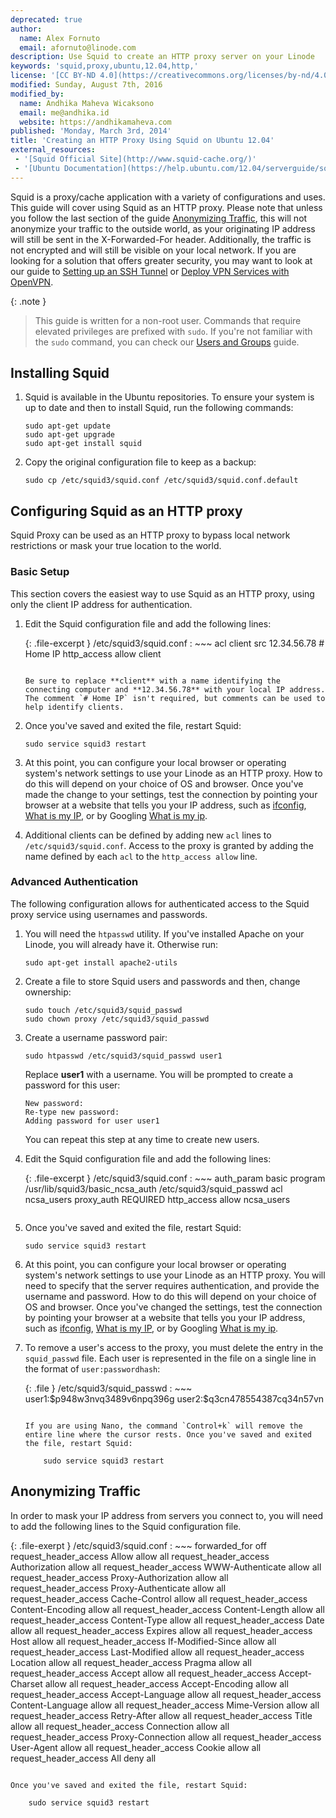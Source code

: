 ```yaml
---
deprecated: true
author:
  name: Alex Fornuto
  email: afornuto@linode.com
description: Use Squid to create an HTTP proxy server on your Linode
keywords: 'squid,proxy,ubuntu,12.04,http,'
license: '[CC BY-ND 4.0](https://creativecommons.org/licenses/by-nd/4.0)'
modified: Sunday, August 7th, 2016
modified_by:
  name: Andhika Maheva Wicaksono
  email: me@andhika.id
  website: https://andhikamaheva.com
published: 'Monday, March 3rd, 2014'
title: 'Creating an HTTP Proxy Using Squid on Ubuntu 12.04'
external_resources:
 - '[Squid Official Site](http://www.squid-cache.org/)'
 - '[Ubuntu Documentation](https://help.ubuntu.com/12.04/serverguide/squid.html)'
---
```


Squid is a proxy/cache application with a variety of configurations and uses. This guide will cover using Squid as an HTTP proxy. Please note that unless you follow the last section of the guide [Anonymizing Traffic](#anonymizing-traffic), this will not anonymize your traffic to the outside world, as your originating IP address will still be sent in the X-Forwarded-For header. Additionally, the traffic is not encrypted and will still be visible on your local network. If you are looking for a solution that offers greater security, you may want to look at our guide to [Setting up an SSH Tunnel](/content/networking/ssh/setting-up-an-ssh-tunnel-with-your-linode-for-safe-browsing) or [Deploy VPN Services with OpenVPN](/content/networking/vpn/secure-communications-with-openvpn-on-ubuntu-12-04-precise-and-debian-7).

 {: .note }
>
> This guide is written for a non-root user. Commands that require elevated privileges are prefixed with `sudo`. If you're not familiar with the `sudo` command, you can check our [Users and Groups](/content/tools-reference/linux-users-and-groups) guide.

## Installing Squid

1.  Squid is available in the Ubuntu repositories. To ensure your system is up to date and then to install Squid, run the following commands:

        sudo apt-get update
        sudo apt-get upgrade
        sudo apt-get install squid

2.  Copy the original configuration file to keep as a backup:

        sudo cp /etc/squid3/squid.conf /etc/squid3/squid.conf.default

## Configuring Squid as an HTTP proxy

Squid Proxy can be used as an HTTP proxy to bypass local network restrictions or mask your true location to the world.

### Basic Setup

This section covers the easiest way to use Squid as an HTTP proxy, using only the client IP address for authentication.

1.  Edit the Squid configuration file and add the following lines:

	{: .file-excerpt }
	/etc/squid3/squid.conf
	: ~~~
		acl client src 12.34.56.78 # Home IP
		http_access allow client
	~~~

	Be sure to replace **client** with a name identifying the connecting computer and **12.34.56.78** with your local IP address. The comment `# Home IP` isn't required, but comments can be used to help identify clients.

2.  Once you've saved and exited the file, restart Squid:

        sudo service squid3 restart

3.  At this point, you can configure your local browser or operating system's network settings to use your Linode as an HTTP proxy. How to do this will depend on your choice of OS and browser. Once you've made the change to your settings, test the connection by pointing your browser at a website that tells you your IP address, such as [ifconfig](http://ifconfig.me), [What is my IP](http://www.whatismyip.com/), or by Googling [What is my ip](https://www.google.com/search?q=what+is+my+ip).
4.  Additional clients can be defined by adding new `acl` lines to `/etc/squid3/squid.conf`. Access to the proxy is granted by adding the name defined by each `acl` to the `http_access allow` line.

### Advanced Authentication

The following configuration allows for authenticated access to the Squid proxy service using usernames and passwords.

1.  You will need the `htpasswd` utility. If you've installed Apache on your Linode, you will already have it. Otherwise run:

        sudo apt-get install apache2-utils

2.  Create a file to store Squid users and passwords and then, change ownership:

        sudo touch /etc/squid3/squid_passwd
        sudo chown proxy /etc/squid3/squid_passwd

3.  Create a username password pair:

        sudo htpasswd /etc/squid3/squid_passwd user1

	Replace **user1** with a username. You will be prompted to create a password for this user:

		New password:
    	Re-type new password:
    	Adding password for user user1

	You can repeat this step at any time to create new users.

4.  Edit the Squid configuration file and add the following lines:

	{: .file-excerpt }
	/etc/squid3/squid.conf
	: ~~~
		auth_param basic program /usr/lib/squid3/basic_ncsa_auth /etc/squid3/squid_passwd
		acl ncsa_users proxy_auth REQUIRED
		http_access allow ncsa_users
	~~~

5.  Once you've saved and exited the file, restart Squid:

        sudo service squid3 restart

6.  At this point, you can configure your local browser or operating system's network settings to use your Linode as an HTTP proxy. You will need to specify that the server requires authentication, and provide the username and password. How to do this will depend on your choice of OS and browser. Once you've changed the settings, test the connection by pointing your browser at a website that tells you your IP address, such as [ifconfig](http://ifconfig.me), [What is my IP](http://www.whatismyip.com/), or by Googling [What is my ip](https://www.google.com/search?q=what+is+my+ip).
7.  To remove a user's access to the proxy, you must delete the entry in the `squid_passwd` file. Each user is represented in the file on a single line in the format of `user:passwordhash`:

	{: .file }
	/etc/squid3/squid_passwd
	: ~~~
		user1:\$p948w3nvq3489v6npq396g user2:\$q3cn478554387cq34n57vn
	~~~

	If you are using Nano, the command `Control+k` will remove the entire line where the cursor rests. Once you've saved and exited the file, restart Squid:

		sudo service squid3 restart

## Anonymizing Traffic

In order to mask your IP address from servers you connect to, you will need to add the following lines to the Squid configuration file.

{: .file-exerpt }
/etc/squid3/squid.conf
: ~~~
	forwarded_for off
	request_header_access Allow allow all
	request_header_access Authorization allow all
	request_header_access WWW-Authenticate allow all
	request_header_access Proxy-Authorization allow all
	request_header_access Proxy-Authenticate allow all
	request_header_access Cache-Control allow all
	request_header_access Content-Encoding allow all
	request_header_access Content-Length allow all
	request_header_access Content-Type allow all
	request_header_access Date allow all
	request_header_access Expires allow all
	request_header_access Host allow all
	request_header_access If-Modified-Since allow all
	request_header_access Last-Modified allow all
	request_header_access Location allow all
	request_header_access Pragma allow all
	request_header_access Accept allow all
	request_header_access Accept-Charset allow all
	request_header_access Accept-Encoding allow all
	request_header_access Accept-Language allow all
	request_header_access Content-Language allow all
	request_header_access Mime-Version allow all
	request_header_access Retry-After allow all
	request_header_access Title allow all
	request_header_access Connection allow all
	request_header_access Proxy-Connection allow all
	request_header_access User-Agent allow all
	request_header_access Cookie allow all
	request_header_access All deny all
~~~

Once you've saved and exited the file, restart Squid:

    sudo service squid3 restart
